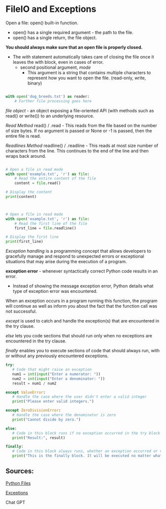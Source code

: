 # FileIO and Exceptions

 Open a file: open() built-in function.
 
- open() has a single required argument - the path to the file.
- open() has a single return, the file object.

 **You should always make sure that an open file is properly closed.**

- The *with* statement automatically takes care of closing the file once it leaves the with block, even in cases of error. 
  - second positional argument, *mode*
    - This argument is a string that contains multiple characters to represent how you want to open the file. (read-only, write, binary)


```python

with open('dog_breeds.txt') as reader:
    # Further file processing goes here
```

*file object* - an object exposing a file-oriented API (with methods such as read() or write()) to an underlying resource.

*Read Method* read() / .read - This reads from the file based on the number of size bytes. If no argument is passed or None or -1 is passed, then the entire file is read.

*Readlines Method* readline() / .readline - This reads at most size number of characters from the line. This continues to the end of the line and then wraps back around.

```python

# Open a file in read mode
with open('example.txt', 'r') as file:
    # Read the entire content of the file
    content = file.read()

# Display the content
print(content)



# Open a file in read mode
with open('example.txt', 'r') as file:
    # Read the first line of the file
    first_line = file.readline()

# Display the first line
print(first_line)


```

*Exception handling* is a programming concept that allows developers to gracefully manage and respond to unexpected errors or exceptional situations that may arise during the execution of a program.

**exception error** - whenever syntactically correct Python code results in an error.

- Instead of showing the message exception error, Python details what type of exception error was encountered.

When an exception occurs in a program running this function, the program will continue as well as inform you about the fact that the function call was not successful.

*except* is used to catch and handle the exception(s) that are encountered in the try clause.

*else* lets you code sections that should run only when no exceptions are encountered in the try clause.

*finally* enables you to execute sections of code that should always run, with or without any previously encountered exceptions.


 ```python
 try:
    # Code that might raise an exception
    num1 = int(input("Enter a numerator: "))
    num2 = int(input("Enter a denominator: "))
    result = num1 / num2

except ValueError:
    # Handle the case where the user didn't enter a valid integer
    print("Please enter valid integers.")

except ZeroDivisionError:
    # Handle the case where the denominator is zero
    print("Cannot divide by zero.")

else:
    # Code in this block runs if no exception occurred in the try block
    print("Result:", result)

finally:
    # Code in this block always runs, whether an exception occurred or not
    print("This is the finally block. It will be executed no matter what.")

 ```


## Sources:

[Python Files](https://realpython.com/read-write-files-python/#opening-and-closing-a-file-in-python)

[Exceptions](https://realpython.com/python-exceptions/)

Chat GPT